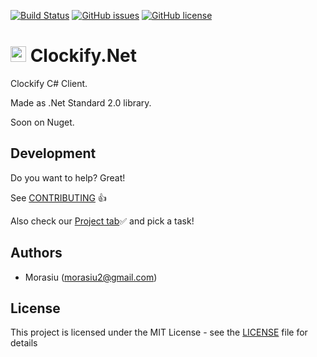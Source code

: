 [![Build Status](https://travis-ci.org/Morasiu/Clockify.Net.svg?branch=master)](https://travis-ci.org/Morasiu/Clockify.Net)
[![GitHub issues](https://img.shields.io/github/issues/Morasiu/Termgine.svg)](https://GitHub.com/Morasiu/Termgine/issues/)
[![GitHub license](https://img.shields.io/github/license/Morasiu/Termgine.svg)](https://github.com/Morasiu/Termgine/blob/master/LICENSE)

# <img src="https://clockify.me/assets/images/clockify-logo.png" width="25"> Clockify.Net
Clockify C# Client. 

Made as .Net Standard 2.0 library.

Soon on Nuget.

## Development

Do you want to help? Great!

See [CONTRIBUTING](https://github.com/Morasiu/Clockify.Net/blob/master/Docs/CONTRIBUTING.md) 👍

Also check our [Project tab](https://github.com/Morasiu/Clockify.Net/projects/)✅ and pick a task!

## Authors

* Morasiu (morasiu2@gmail.com)

## License

This project is licensed under the MIT License - see the [LICENSE](LICENSE) file for details

